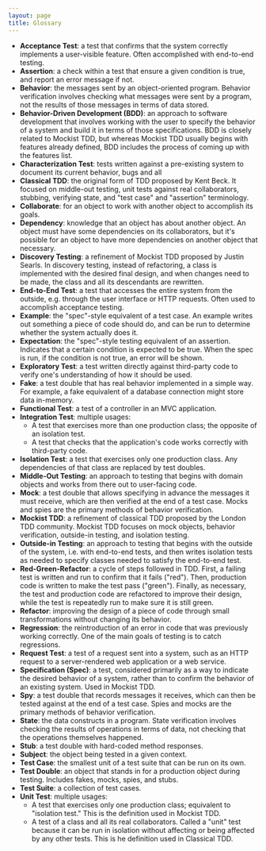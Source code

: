 ```yaml
---
layout: page
title: Glossary
---
```


* **Acceptance Test**: a test that confirms that the system correctly implements a user-visible feature. Often accomplished with end-to-end testing.
* **Assertion**: a check within a test that ensure a given condition is true, and report an error message if not.
* **Behavior**: the messages sent by an object-oriented program. Behavior verification involves checking what messages were sent by a program, not the results of those messages in terms of data stored.
* **Behavior-Driven Development (BDD)**: an approach to software development that involves working with the user to specify the behavior of a system and build it in terms of those specifications. BDD is closely related to Mockist TDD, but whereas Mockist TDD usually begins with features already defined, BDD includes the process of coming up with the features list.
* **Characterization Test**: tests written against a pre-existing system to document its current behavior, bugs and all
* **Classical TDD**: the original form of TDD proposed by Kent Beck. It focused on middle-out testing, unit tests against real collaborators, stubbing, verifying state, and "test case" and "assertion" terminology.
* **Collaborate**: for an object to work with another object to accomplish its goals.
* **Dependency**: knowledge that an object has about another object. An object must have some dependencies on its collaborators, but it's possible for an object to have more dependencies on another object that necessary.
* **Discovery Testing**: a refinement of Mockist TDD proposed by Justin Searls. In discovery testing, instead of refactoring, a class is implemented with the desired final design, and when changes need to be made, the class and all its descendants are rewritten.
* **End-to-End Test**: a test that accesses the entire system from the outside, e.g. through the user interface or HTTP requests. Often used to accomplish acceptance testing.
* **Example**: the "spec"-style equivalent of a test case. An example writes out something a piece of code should do, and can be run to determine whether the system actually does it.
* **Expectation**: the "spec"-style testing equivalent of an assertion. Indicates that a certain condition is expected to be true. When the spec is run, if the condition is not true, an error will be shown.
* **Exploratory Test**: a test written directly against third-party code to verify one's understanding of how it should be used.
* **Fake**: a test double that has real behavior implemented in a simple way. For example, a fake equivalent of a database connection might store data in-memory.
* **Functional Test**: a test of a controller in an MVC application.
* **Integration Test**: multiple usages:
	* A test that exercises more than one production class; the opposite of an isolation test.
	* A test that checks that the application's code works correctly with third-party code.
* **Isolation Test**: a test that exercises only one production class. Any dependencies of that class are replaced by test doubles.
* **Middle-Out Testing**: an approach to testing that begins with domain objects and works from there out to user-facing code.
* **Mock**: a test double that allows specifying in advance the messages it must receive, which are then verified at the end of a test case. Mocks and spies are the primary methods of behavior verification.
* **Mockist TDD**: a refinement of classical TDD proposed by the London TDD community. Mockist TDD focuses on mock objects, behavior verification, outside-in testing, and isolation testing.
* **Outside-in Testing**: an approach to testing that begins with the outside of the system, i.e. with end-to-end tests, and then writes isolation tests as needed to specify classes needed to satisfy the end-to-end test.
* **Red-Green-Refactor**: a cycle of steps followed in TDD. First, a failing test is written and run to confirm that it fails ("red"). Then, production code is written to make the test pass ("green"). Finally, as necessary, the test and production code are refactored to improve their design, while the test is repeatedly run to make sure it is still green.
* **Refactor**: improving the design of a piece of code through small transformations without changing its behavior.
* **Regression**: the reintroduction of an error in code that was previously working correctly. One of the main goals of testing is to catch regressions.
* **Request Test**: a test of a request sent into a system, such as an HTTP request to a server-rendered web application or a web service.
* **Specification (Spec)**: a test, considered primarily as a way to indicate the desired behavior of a system, rather than to confirm the behavior of an existing system. Used in Mockist TDD.
* **Spy**: a test double that records messages it receives, which can then be tested against at the end of a test case. Spies and mocks are the primary methods of behavior verification.
* **State**: the data constructs in a program. State verification involves checking the results of operations in terms of data, not checking that the operations themselves happened.
* **Stub**: a test double with hard-coded method responses.
* **Subject**: the object being tested in a given context.
* **Test Case**: the smallest unit of a test suite that can be run on its own.
* **Test Double**: an object that stands in for a production object during testing. Includes fakes, mocks, spies, and stubs.
* **Test Suite**: a collection of test cases.
* **Unit Test**: multiple usages:
	* A test that exercises only one production class; equivalent to "isolation test." This is the definition used in Mockist TDD.
	* A test of a class and all its real collaborators. Called a "unit" test because it can be run in isolation without affecting or being affected by any other tests. This is he definition used in Classical TDD.
